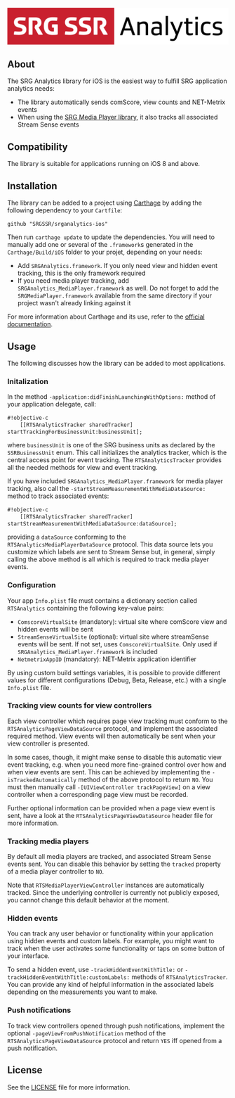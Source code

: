 ![SRG Media Player logo](README-images/logo.png)

## About

The SRG Analytics library for iOS is the easiest way to fulfill SRG application analytics needs:

* The library automatically sends comScore, view counts and NET-Metrix events
* When using the [SRG Media Player library](https://github.com/SRGSSR/SRGMediaPlayer-iOS), it also tracks all associated Stream Sense events

## Compatibility

The library is suitable for applications running on iOS 8 and above.

## Installation

The library can be added to a project using [Carthage](https://github.com/Carthage/Carthage)  by adding the following dependency to your `Cartfile`:
    
```
github "SRGSSR/srganalytics-ios"
```

Then run `carthage update` to update the dependencies. You will need to manually add one or several of the `.framework`s generated in the `Carthage/Build/iOS` folder to your projet, depending on your needs:

* Add `SRGAnalytics.framework`. If you only need view and hidden event tracking, this is the only framework required
* If you need media player tracking, add `SRGAnalytics_MediaPlayer.framework` as well. Do not forget to add the `SRGMediaPlayer.framework` available from the same directory if your project wasn't already linking against it

For more information about Carthage and its use, refer to the [official documentation](https://github.com/Carthage/Carthage).

## Usage

The following discusses how the library can be added to most applications.

### Initalization

In the method `-application:didFinishLaunchingWithOptions:` method of your application delegate, call:

```
#!objective-c
    [[RTSAnalyticsTracker sharedTracker] startTrackingForBusinessUnit:businessUnit];

```

where `businessUnit` is one of the SRG business units as declared by the `SSRBusinessUnit` enum. This call initializes the analytics tracker, which is the central access point for event tracking. The `RTSAnalyticsTracker` provides all the needed methods for view and event tracking.

If you have included `SRGAnalytics_MediaPlayer.framework` for media player tracking, also call the `-startStreamMeasurementWithMediaDataSource:` method to track associated events:

```
#!objective-c
    [[RTSAnalyticsTracker sharedTracker] startStreamMeasurementWithMediaDataSource:dataSource];

```

providing a `dataSource` conforming to the `RTSAnalyticsMediaPlayerDataSource` protocol. This data source lets you customize which labels are sent to Stream Sense but, in general, simply calling the above method is all which is required to track media player events.

### Configuration

Your app `Info.plist` file must contains a dictionary section called `RTSAnalytics` containing the following key-value pairs: 

* `ComscoreVirtualSite` (mandatory): virtual site where comScore view and hidden events will be sent
* `StreamSenseVirtualSite` (optional): virtual site where streamSense events will be sent. If not set, uses `ComscoreVirtualSite`. Only used if `SRGAnalytics_MediaPlayer.framework` is included
* `NetmetrixAppID` (mandatory): NET-Metrix application identifier

By using custom build settings variables, it is possible to provide different values for different configurations (Debug, Beta, Release, etc.) with a single `Info.plist` file.

### Tracking view counts for view controllers

Each view controller which requires page view tracking must conform to the  `RTSAnalyticsPageViewDataSource` protocol, and implement the associated required method. View events will then automatically be sent when your view controller is presented. 

In some cases, though, it might make sense to disable this automatic view event tracking, e.g. when you need more fine-grained control over how and when view events are sent. This can be achieved by implementing the `-isTrackedAutomatically` method of the above protocol to return `NO`. You must then manually call `-[UIViewController trackPageView]` on a view controller when a corresponding page view must be recorded.

Further optional information can be provided when a page view event is sent, have a look at the `RTSAnalyticsPageViewDataSource` header file for more information.

### Tracking media players

By default all media players are tracked, and associated Stream Sense events sent. You can disable this behavior by setting the `tracked` property of a media player controller to `NO`. 

Note that `RTSMediaPlayerViewController` instances are automatically tracked. Since the underlying controller is currently not publicly exposed, you cannot change this default behavior at the moment.

### Hidden events

You can track any user behavior or functionality within your application using hidden events and custom labels. For example, you might want to track when the user activates some functionality or taps on some button of your interface.

To send a hidden event, use `-trackHiddenEventWithTitle:` or `-trackHiddenEventWithTitle:customLabels:` methods of `RTSAnalyticsTracker`. You can provide any kind of helpful information in the associated labels depending on the measurements you want to make.

### Push notifications

To track view controllers opened through push notifications, implement the optional `-pageViewFromPushNotification` method of the `RTSAnalyticsPageViewDataSource` protocol and return `YES` iff opened from a push notification.

## License

See the [LICENSE](LICENSE) file for more information.